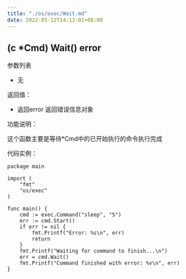```yaml
---
title: "./os/exec/Wait.md"
date: 2022-05-12T14:13:01+08:00
---
```

## (c *Cmd) Wait() error

参数列表

- 无

返回值：

- 返回error 返回错误信息对象

功能说明：

这个函数主要是等待*Cmd中的已开始执行的命令执行完成

代码实例：

    package main

    import (
        "fmt"
        "os/exec"
    )

    func main() {
        cmd := exec.Command("sleep", "5")
        err := cmd.Start()
        if err != nil {
            fmt.Printf("Error: %s\n", err)
            return
        }
        fmt.Printf("Waiting for command to finish...\n")
        err = cmd.Wait()
        fmt.Printf("Command finished with error: %v\n", err)
    }


